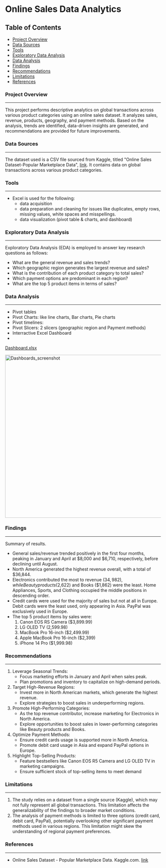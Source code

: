 # Online Sales Data Analytics

## Table of Contents
- [Project Overview](#project-overview)
- [Data Sources](#data-sources)
- [Tools](#tools)
- [Exploratory Data Analysis](#exploratory-data-analysis)
- [Data Analysis](#data-analysis)
- [Findings](#findings)
- [Recommendations](recommendations)
- [Limitations](limitations)
- [References](references)
  
### Project Overview
---
This project performs descriptive analytics on global transactions across various product categories using an online sales dataset. It analyzes sales, revenue, products, geography, and payment methods. Based on the analysis, trends are identified, data-driven insights are generated, and recommendations are provided for future improvements.

### Data Sources
---
The dataset used is a CSV file sourced from Kaggle, titled "Online Sales Dataset-Popular Marketplace Data", [link](https://www.kaggle.com/datasets/shreyanshverma27/online-sales-dataset-popular-marketplace-data). It contains data on global transactions across various product categories.


### Tools
---
 - Excel is used for the following:
    - data acquisition
    - data preparation and cleaning for issues like duplicates, empty rows, missing values, white spaces and misspellings.
    - data visualization (pivot table & charts, and dashboard)

### Exploratory Data Analysis
---
Exploratory Data Analysis (EDA) is employed to answer key research questions as follows:
  - What are the general revenue and sales trends?
  - Which geographic region generates the largest revenue and sales?
  - What is the contribution of each product category to total sales?
  - Which payment options are predominant in each region?
  - What are the top 5 product items in terms of sales? 

### Data Analysis
---
  - Pivot tables
  - Pivot Charts: like line charts, Bar charts, Pie charts
  - Pivot timelines:
  - Pivot Slicers: 2 slicers (geographic region and Payment methods)
  - Interractive Excel Dashboard
  - 
[Dashboard.xlsx](https://github.com/user-attachments/files/16391221/Dashboard.xlsx)

<img width="525" alt="Dashboards_screenshot" src="https://github.com/user-attachments/assets/e0b85ae6-789a-4bc8-ae24-bcfa95c7d51a">

### Findings
---
Summary of results.
  - General sales/revenue trended positively in the first four months, peaking in January and April at $8,000 and $6,710, respectively, before declining until August.
  - North America generated the highest revenue overall, with a total of $36,844.
  - Electronics contributed the most to revenue ($34,982), while Beauty products ($2,622) and Books ($1,862) were the least. Home Appliances, Sports, and Clothing occupied the middle positions in descending order.
  - Credit cards were used for the majority of sales but not at all in Europe. Debit cards were the least used, only appearing in Asia. PayPal was exclusively used in Europe.
  - The top 5 product items by sales were:
    1. Canon EOS RS Camera ($3,899.99)
    2. LG OLED TV (2,599.98)
    3. MacBook Pro 16-inch ($2,499.99)
    4. Apple MacBook Pro 16-inch ($2,399)
    5. iPhone 14 Pro ($1,999.98)

### Recommendations
---
1. Leverage Seasonal Trends:
    - Focus marketing efforts in January and April when sales peak.
    - Plan promotions and inventory to capitalize on high-demand periods.
2. Target High-Revenue Regions:
    - Invest more in North American markets, which generate the highest revenue.
    - Explore strategies to boost sales in underperforming regions.
3. Promote High-Performing Categories:
    - As the top revenue contributor, increase marketing for Electronics in North America.
    - Explore opportunities to boost sales in lower-performing categories like Beauty products and Books.
4. Optimize Payment Methods:
    - Ensure credit cards usage is supported more in North America.
    - Promote debit card usage in Asia and expand PayPal options in Europe.
5. Highlight Top-Selling Products:
    - Feature bestsellers like Canon EOS R5 Camera and LG OLED TV in marketing campaigns.
    - Ensure sufficient stock of top-selling items to meet demand

### Limitations
---
1. The study relies on a dataset from a single source (Kaggle), which may not fully represent all global transactions. This limitation affects the generalizability of the findings to broader market conditions.
2. The analysis of payment methods is limited to three options (credit card, debit card, PayPal), potentially overlooking other significant payment methods used in various regions. This limitation might skew the understanding of regional payment preferences.

### References
---
  - Online Sales Dataset - Popular Marketplace Data. Kaggle.com. [link](https://www.kaggle.com/datasets/shreyanshverma27/online-sales-dataset-popular-marketplace-data)


